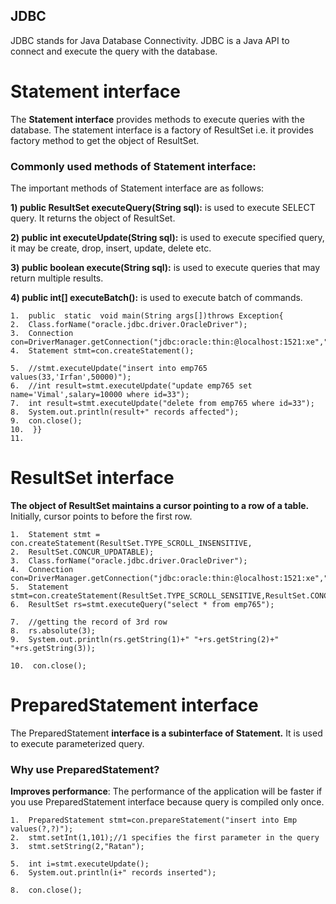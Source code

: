 ## JDBC

JDBC stands for Java Database Connectivity. JDBC is a Java API to connect and execute the query with the database.
# Statement interface

The  **Statement interface**  provides methods to execute queries with the database. The statement interface is a factory of ResultSet i.e. it provides factory method to get the object of ResultSet.

### Commonly used methods of Statement interface:

The important methods of Statement interface are as follows:

**1) public ResultSet executeQuery(String sql):**  is used to execute SELECT query. It returns the object of ResultSet.

**2) public int executeUpdate(String sql):**  is used to execute specified query, it may be create, drop, insert, update, delete etc.

**3) public boolean execute(String sql):**  is used to execute queries that may return multiple results.

**4) public int[] executeBatch():**  is used to execute batch of commands.

    1.  public  static  void main(String args[])throws Exception{
    2.  Class.forName("oracle.jdbc.driver.OracleDriver");
    3.  Connection con=DriverManager.getConnection("jdbc:oracle:thin:@localhost:1521:xe","system","oracle");
    4.  Statement stmt=con.createStatement();
    
    5.  //stmt.executeUpdate("insert into emp765 values(33,'Irfan',50000)");
    6.  //int result=stmt.executeUpdate("update emp765 set name='Vimal',salary=10000 where id=33");
    7.  int result=stmt.executeUpdate("delete from emp765 where id=33");
    8.  System.out.println(result+" records affected");
    9.  con.close();
    10.  }}
    11. 

# ResultSet interface

**The object of ResultSet maintains a cursor pointing to a row of a table.** Initially, cursor points to before the first row.


    1.  Statement stmt = con.createStatement(ResultSet.TYPE_SCROLL_INSENSITIVE,
    2.  ResultSet.CONCUR_UPDATABLE);
    3.  Class.forName("oracle.jdbc.driver.OracleDriver");
    4.  Connection con=DriverManager.getConnection("jdbc:oracle:thin:@localhost:1521:xe","system","oracle");
    5.  Statement stmt=con.createStatement(ResultSet.TYPE_SCROLL_SENSITIVE,ResultSet.CONCUR_UPDATABLE);
    6.  ResultSet rs=stmt.executeQuery("select * from emp765");
    
    7.  //getting the record of 3rd row
    8.  rs.absolute(3);
    9.  System.out.println(rs.getString(1)+" "+rs.getString(2)+" "+rs.getString(3));
    
    10.  con.close();

# PreparedStatement interface

The PreparedStatement **interface is a subinterface of Statement.** It is used to execute parameterized query.


### Why use PreparedStatement?

**Improves performance**: The performance of the application will be faster if you use PreparedStatement interface because query is compiled only once.

    1.  PreparedStatement stmt=con.prepareStatement("insert into Emp values(?,?)");
    2.  stmt.setInt(1,101);//1 specifies the first parameter in the query
    3.  stmt.setString(2,"Ratan");
    
    5.  int i=stmt.executeUpdate();
    6.  System.out.println(i+" records inserted");
    
    8.  con.close();
